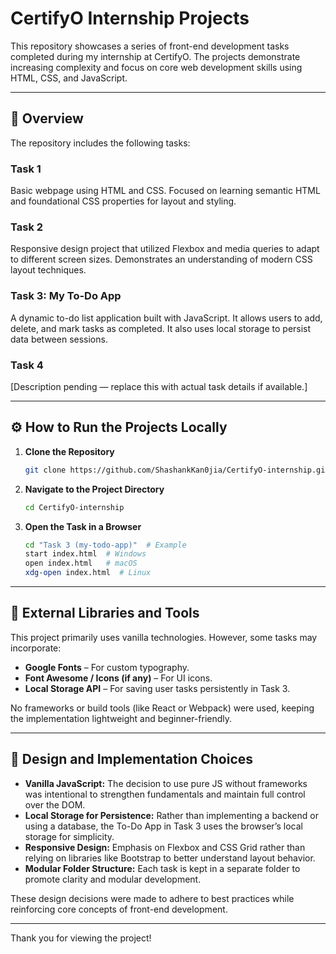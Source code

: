 # CertifyO Internship Projects

This repository showcases a series of front-end development tasks completed during my internship at CertifyO. The projects demonstrate increasing complexity and focus on core web development skills using HTML, CSS, and JavaScript.

---

## 📌 Overview

The repository includes the following tasks:

### Task 1
Basic webpage using HTML and CSS. Focused on learning semantic HTML and foundational CSS properties for layout and styling.

### Task 2
Responsive design project that utilized Flexbox and media queries to adapt to different screen sizes. Demonstrates an understanding of modern CSS layout techniques.

### Task 3: My To-Do App
A dynamic to-do list application built with JavaScript. It allows users to add, delete, and mark tasks as completed. It also uses local storage to persist data between sessions.

### Task 4
[Description pending — replace this with actual task details if available.]

---

## ⚙️ How to Run the Projects Locally

1. **Clone the Repository**
   ```bash
   git clone https://github.com/ShashankKan0jia/CertifyO-internship.git
   ```

2. **Navigate to the Project Directory**
   ```bash
   cd CertifyO-internship
   ```

3. **Open the Task in a Browser**
   ```bash
   cd "Task 3 (my-todo-app)"  # Example
   start index.html  # Windows
   open index.html   # macOS
   xdg-open index.html  # Linux
   ```

---

## 🧰 External Libraries and Tools

This project primarily uses vanilla technologies. However, some tasks may incorporate:

- **Google Fonts** – For custom typography.
- **Font Awesome / Icons (if any)** – For UI icons.
- **Local Storage API** – For saving user tasks persistently in Task 3.

No frameworks or build tools (like React or Webpack) were used, keeping the implementation lightweight and beginner-friendly.

---

## 🧠 Design and Implementation Choices

- **Vanilla JavaScript:** The decision to use pure JS without frameworks was intentional to strengthen fundamentals and maintain full control over the DOM.
- **Local Storage for Persistence:** Rather than implementing a backend or using a database, the To-Do App in Task 3 uses the browser’s local storage for simplicity.
- **Responsive Design:** Emphasis on Flexbox and CSS Grid rather than relying on libraries like Bootstrap to better understand layout behavior.
- **Modular Folder Structure:** Each task is kept in a separate folder to promote clarity and modular development.

These design decisions were made to adhere to best practices while reinforcing core concepts of front-end development.

---

Thank you for viewing the project!